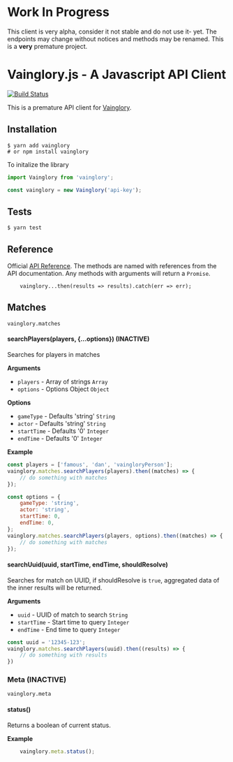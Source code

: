 # Work In Progress

This client is very alpha, consider it not stable and do not use it- yet. The endpoints may change without notices and methods may be renamed. This is a **very** premature project.

# Vainglory.js - A Javascript API Client

[![Build Status](https://travis-ci.org/seripap/vainglory.svg?branch=master)](https://travis-ci.org/seripap/vainglory)

This is a premature API client for [Vainglory](http://vainglorygame.com).

## Installation

```
$ yarn add vainglory
# or npm install vainglory
```

To initalize the library

```javascript
import Vainglory from 'vainglory';

const vainglory = new Vainglory('api-key');
```

## Tests

```
$ yarn test
```

## Reference
Official [API Reference](http://developer.vainglorygame.com/api). The methods are named with references from the API documentation. Any methods with arguments will return a `Promise`.

```
    vainglory...then(results => results).catch(err => err);
```

## Matches

`vainglory.matches` 

#### searchPlayers(players, {...options}) (INACTIVE)

Searches for players in matches

__Arguments__
* `players` - Array of strings `Array`
* `options` - Options Object `Object` 

__Options__
* `gameType` - Defaults 'string' `String`
* `actor` - Defaults 'string' `String`
* `startTime` - Defaults '0' `Integer`
* `endTime` - Defaults '0' `Integer`

__Example__
```javascript
const players = ['famous', 'dan', 'vaingloryPerson'];
vainglory.matches.searchPlayers(players).then((matches) => {
    // do something with matches
});

const options = {
    gameType: 'string',
    actor: 'string',
    startTime: 0,
    endTime: 0,
};
vainglory.matches.searchPlayers(players, options).then((matches) => {
    // do something with matches
});
```

#### searchUuid(uuid, startTime, endTime, shouldResolve)

Searches for match on UUID, if shouldResolve is `true`, aggregated data of the inner results will be returned.

__Arguments__
* `uuid` - UUID of match to search `String`
* `startTime` - Start time to query `Integer` 
* `endTime` - End time to query `Integer` 

```javascript
const uuid = '12345-123';
vainglory.matches.searchPlayers(uuid).then((results) => {
    // do something with results
})
```

### Meta (INACTIVE)

`vainglory.meta` 

#### status()

Returns a boolean of current status.

__Example__
```javascript
    vainglory.meta.status();
```
